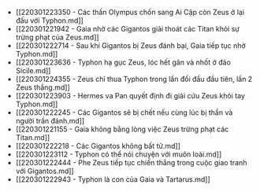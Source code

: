 - [[220301223350 - Các thần Olympus chốn sang Ai Cập còn Zeus ở lại đấu với Typhon.md]]
- [[220301221942 - Gaia nhờ các Gigantos giải thoát các Titan khỏi sự trừng phạt của Zeus.md]]
- [[220301222714 - Sau khi Gigantos bị Zeus đánh bại, Gaia tiếp tục nhờ Typhon.md]]
- [[220301223636 - Typhon hạ gục Zeus, lóc hết gân và nhốt ở đảo Sicile.md]]
- [[220301224355 - Zeus chỉ thua Typhon trong lần đối đầu đầu tiên, lần 2 Zeus thắng.md]]
- [[220301223903 - Hermes va Pan quyết định đi giải cứu Zeus khỏi tay Typhon.md]]
- [[220301222245 - Các Gigantos sẽ bị chết nếu cùng lúc bị thần và người trần đánh.md]]
- [[220301221155 - Gaia không bằng lòng việc Zeus trừng phạt các Titan.md]]
- [[220301222218 - Các Gigantos không bất tử.md]]
- [[220301223112 - Typhon có thể nói chuyện với muôn loài.md]]
- [[220301222444 - Phe Zeus tiếp tục chiến thắng trong cuộc giao tranh với Gigantos.md]]
- [[220301222943 - Typhon là con của Gaia và Tartarus.md]]
